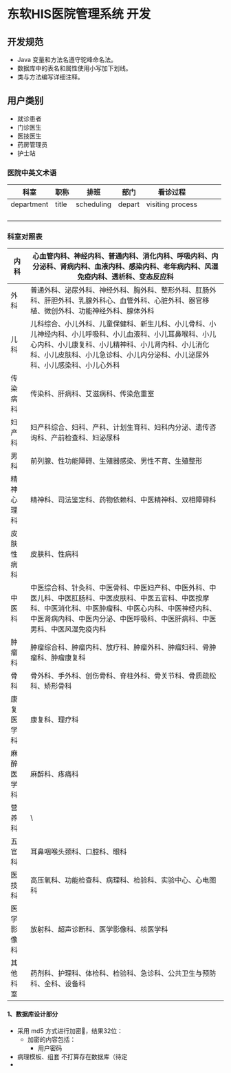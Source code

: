 # 东软HIS医院管理系统 开发

## 开发规范

- Java 变量和方法名遵守驼峰命名法。
- 数据库中的表名和属性使用小写加下划线。
- 类与方法编写详细注释。

## 用户类别

- 就诊患者
- 门诊医生
- 医技医生
- 药房管理员
- 护士站

### 医院中英文术语

| 科室       | 职称  | 排班       | 部门   | 看诊过程         |      |      |      |
| ---------- | ----- | ---------- | ------ | ---------------- | ---- | ---- | ---- |
| department | title | scheduling | depart | visiting process |      |      |      |
|            |       |            |        |                  |      |      |      |
|            |       |            |        |                  |      |      |      |
|            |       |            |        |                  |      |      |      |
|            |       |            |        |                  |      |      |      |

### 科室对照表

| 内科       | 心血管内科、神经内科、普通内科、消化内科、呼吸内科、内分泌科、肾病内科、血液内科、感染内科、老年病内科、风湿免疫内科、透析科、变态反应科 |
| ---------- | ------------------------------------------------------------ |
| 外科       | 普通外科、泌尿外科、神经外科、胸外科、整形外科、肛肠外科、肝胆外科、乳腺外科心、血管外科、心脏外科、器官移植、微创外科、功能神经外科、腺体外科 |
| 儿科       | 儿科综合、小儿外科、儿童保健科、新生儿科、小儿骨科、小儿神经内科、小儿呼吸科、小儿血液科、小儿耳鼻喉科、小儿心内科、小儿康复科、小儿精神科、小儿肾内科、小儿消化科、小儿皮肤科、小儿急诊科、小儿内分泌科、小儿泌尿外科、小儿感染科、小儿心外科 |
| 传染病科   | 传染科、肝病科、艾滋病科、传染危重室                         |
| 妇产科     | 妇产科综合、妇科、产科、计划生育科、妇科内分泌、遗传咨询科、产前检查科、妇泌尿科 |
| 男科       | 前列腺、性功能障碍、生殖器感染、男性不育、生殖整形           |
| 精神心理科 | 精神科、司法鉴定科、药物依赖科、中医精神科、双相障碍科       |
| 皮肤性病科 | 皮肤科、性病科                                               |
| 中医科     | 中医综合科、针灸科、中医骨科、中医妇产科、中医外科、中医儿科、中医肛肠科、中医皮肤科、中医五官科、中医按摩科、中医消化科、中医肿瘤科、中医心内科、中医神经内科、中医肾病内科、中医内分泌、中医呼吸科、中医肝病科、中医男科、中医风湿免疫内科 |
| 肿瘤科     | 肿瘤综合科、肿瘤内科、放疗科、肿瘤外科、肿瘤妇科、骨肿瘤科、肿瘤康复科 |
| 骨科       | 骨外科、手外科、创伤骨科、脊柱外科、骨关节科、骨质疏松科、矫形骨科 |
| 康复医学科 | 康复科、理疗科                                               |
| 麻醉医学科 | 麻醉科、疼痛科                                               |
| 营养科     | \                                                            |
| 五官科     | 耳鼻咽喉头颈科、口腔科、眼科                                 |
| 医技科     | 高压氧科、功能检查科、病理科、检验科、实验中心、心电图科     |
| 医学影像科 | 放射科、超声诊断科、医学影像科、核医学科                     |
| 其他科室   | 药剂科、护理科、体检科、检验科、急诊科、公共卫生与预防科、全科、设备科 |


#### 1、数据库设计部分

- 采用 md5 方式进行加密🔐，结果32位：
  - 加密的内容包括：
    - 用户密码
- 病理模板、组套 不打算存在数据库（待定
- 